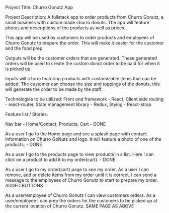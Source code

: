 Project Title: Churro Gonutz App

Project Description: A fullstack app to order products from Churro Gonutz, a small business with custom made churro donuts. The app will feature photos and descriptions of the products as well as prices.

This app will be used by customers to order products and employees of Churro Gonutz to prepare the order. This will make it easier for the customer and the food prep.

Outputs will be the customer orders that are generated. These generated orders will be used to create the custom donut order to be paid for when it is picked up.

Inputs will a form featuring products with customizable items that can be added. The customer can choose the size and toppings of the donuts, this will generate the order to be made by the staff.

Technologies to be utilized: Front end framework - React, Client side routing - react-router, State management library - Redux, Stying - React-strap

Feature list / Stories:

Nav bar - Home/Contact, Products, Cart - DONE

As a user I go to the Home page and see a splash page with contact information on Churro GoNutz and logo. It will feature a photo of one of the products. - DONE

As a user I go to the products page to view products in a list. Here I can click on a product to add it to my order(cart). - DONE 

As a user I go to my order(cart) page to see my order. As a user I can remove, add or delete items from my order until it is correct. I can send a message to the employees of Churro Gonutz to start to prepare my order.  ADDED BUTTONS 

As a user/employee of Churro Gonutz I can view customers orders. As a user/employee I can prep the orders for the customers to be picked up at the current location of Churro Gonutz. SAME PAGE AS ABOVE
